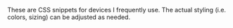 
These are CSS snippets for devices I frequently use. The actual styling (i.e. colors, sizing) can be
adjusted as needed.

